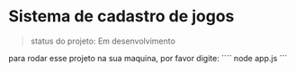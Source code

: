 # Sistema de cadastro de jogos


>status do projeto: Em desenvolvimento

para rodar esse projeto na sua maquina, por favor digite:
´´´´
node app.js
´´´
